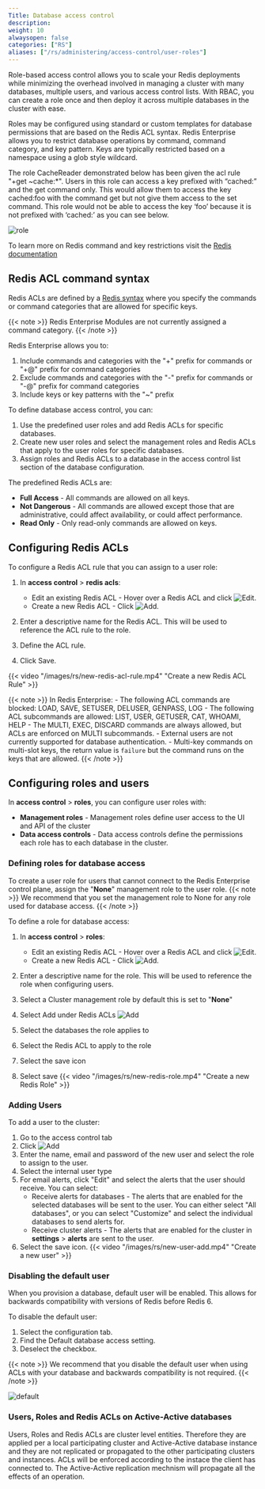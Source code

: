 ```yaml
---
Title: Database access control
description:
weight: 10
alwaysopen: false
categories: ["RS"]
aliases: ["/rs/administering/access-control/user-roles"]
---
```

Role-based access control allows you to scale your Redis deployments while minimizing the overhead involved in managing a cluster with many databases, multiple users, and various access control lists. With RBAC, you can create a role once and then deploy it across multiple databases in the cluster with ease.

Roles may be configured using standard or custom templates for database permissions that are based on the Redis ACL syntax. Redis Enterprise allows you to restrict database operations by command, command category, and key pattern.
Keys are typically restricted based on a namespace using a glob style wildcard.

The role CacheReader demonstrated below has been given the acl rule "+get ~cache:*". Users in this role can access a key prefixed with “cached:” and the get command only. This would allow them to access the key cached:foo with the command get but not give them access to the set command. This role would not be able to access the key ‘foo’ because it is not prefixed with ‘cached:’ as you can see below.

![role](/images/rs/Redis-Role.png#no-click "role")

To learn more on Redis command and key restrictions visit the [Redis documentation](https://redis.io/topics/acl#acl-rules)

## Redis ACL command syntax
Redis ACLs are defined by a [Redis syntax](https://redis.io/topics/acl#acl-rules) where you specify the commands or command categories that are allowed for specific keys.

{{< note >}}
Redis Enterprise Modules are not currently assigned a command category.
{{< /note >}}

Redis Enterprise allows you to:

1. Include commands and categories with the "+" prefix for commands or "+@" prefix for command categories
1. Exclude commands and categories with the "-" prefix for commands or "-@" prefix for command categories
1. Include keys or key patterns with the "~" prefix

To define database access control, you can:

1. Use the predefined user roles and add Redis ACLs for specific databases.
1. Create new user roles and select the management roles and Redis ACLs that apply to the user roles for specific databases.
1. Assign roles and Redis ACLs to a database in the access control list section of the database configuration.

The predefined Redis ACLs are:

- **Full Access** - All commands are allowed on all keys.
- **Not Dangerous** - All commands are allowed except those that are administrative, could affect availability, or could affect performance.
- **Read Only** - Only read-only commands are allowed on keys.

## Configuring Redis ACLs

To configure a Redis ACL rule that you can assign to a user role:

1. In **access control** > **redis acls**:

    - Edit an existing Redis ACL - Hover over a Redis ACL and click ![Edit](/images/rc/icon_edit.png#no-click "Edit").
    - Create a new Redis ACL - Click ![Add](/images/rs/icon_add.png#no-click "Add").

1. Enter a descriptive name for the Redis ACL. This will be used to reference the ACL rule to the role.
1. Define the ACL rule.
1. Click Save.

{{< video "/images/rs/new-redis-acl-rule.mp4" "Create a new Redis ACL Rule" >}}

{{< note >}}
    In Redis Enterprise:
    - The following ACL commands are blocked: LOAD, SAVE, SETUSER, DELUSER, GENPASS, LOG
    - The following ACL subcommands are allowed: LIST, USER, GETUSER, CAT, WHOAMI, HELP
    - The MULTI, EXEC, DISCARD commands are always allowed, but ACLs are enforced on MULTI subcommands.
    - External users are not currently supported for database authentication.
    - Multi-key commands on multi-slot keys, the return value is `failure` but the command runs on the keys that are allowed.
{{< /note >}}

## Configuring roles and users

In **access control** > **roles**, you can configure user roles with:

- **Management roles** - Management roles define user access to the UI and API of the cluster
- **Data access controls** - Data access controls define the permissions each role has to each database in the cluster.

### Defining roles for database access

To create a user role for users that cannot connect to the Redis Enterprise control plane, assign the "**None**" management role to the user role.
{{< note >}}
We recommend that you set the management role to None for any role used for database access.
{{< /note >}}

To define a role for database access:

1. In **access control** > **roles**:

    - Edit an existing Redis ACL - Hover over a Redis ACL and click ![Edit](/images/rc/icon_edit.png#no-click "Edit").
    - Create a new Redis ACL - Click ![Add](/images/rs/icon_add.png#no-click "Add").

1. Enter a descriptive name for the role. This will be used to reference the role when configuring users.
1. Select a Cluster management role by default this is set to "**None**"
1. Select Add under Redis ACLs  ![Add](/images/rs/icon_add.png#no-click "Add")
1. Select the databases the role applies to
1. Select the Redis ACL to apply to the role
1. Select the save icon
1. Select save
{{< video "/images/rs/new-redis-role.mp4" "Create a new Redis Role" >}}

### Adding Users

To add a user to the cluster:

1. Go to the  access control tab
1. Click ![Add](/images/rs/icon_add.png#no-click "Add")
1. Enter the name, email and password of the new user and select the role to assign to the user.
1. Select the internal user type
1. For email alerts, click "Edit" and select the alerts that the user should receive. You can select:
    - Receive alerts for databases - The alerts that are enabled for the selected databases will be sent to the user. You can either select "All databases", or you can select "Customize" and select the individual databases to send alerts for.
    - Receive cluster alerts - The alerts that are enabled for the cluster in **settings** > **alerts** are sent to the user.
1. Select the save icon.
{{< video "/images/rs/new-user-add.mp4" "Create a new user" >}}

### Disabling the default user

When you provision a database, default user will be enabled. This allows for backwards compatibility with versions of Redis before Redis 6.

To disable the default user:

1. Select the configuration tab.
1. Find the Default database access setting.
1. Deselect the checkbox.

{{< note >}}
We recommend that you disable the default user when using ACLs with your database and backwards compatibility is not required.
{{< /note >}}

![default](/images/rs/default-user.png#no-click "default")

### Users, Roles and Redis ACLs on Active-Active databases
Users, Roles and Redis ACLs are cluster level entities. Therefore they are applied per a local participating cluster and Active-Active database instance and they are not replicated or propagated to the other participating clusters and instances.
ACLs will be enforced according to the instace the client has connected to. The Active-Active replication mechnism will propagate all the effects of an operation.
